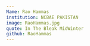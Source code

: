 ```yaml
---
Name: Rao Hammas
institution: NCBAE PAKISTAN
image: RaoHammas.jpg 
quote: In The Bleak MidWinter
github: RaoHammas
---
```

